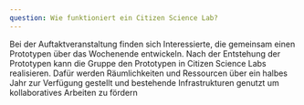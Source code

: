 ```yaml
---
question: Wie funktioniert ein Citizen Science Lab?
---
```


Bei der Auftaktveranstaltung finden sich Interessierte, die gemeinsam einen Prototypen über das Wochenende entwickeln. Nach der Entstehung der Prototypen kann die Gruppe den Prototypen in Citizen Science Labs realisieren. Dafür werden Räumlichkeiten und Ressourcen über ein halbes Jahr zur Verfügung gestellt und bestehende Infrastrukturen genutzt um kollaboratives Arbeiten zu fördern